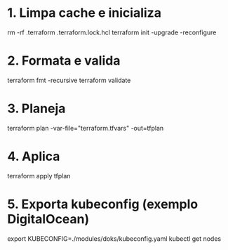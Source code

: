 # 1. Limpa cache e inicializa
rm -rf .terraform .terraform.lock.hcl
terraform init -upgrade -reconfigure

# 2. Formata e valida
terraform fmt -recursive
terraform validate

# 3. Planeja
terraform plan -var-file="terraform.tfvars" -out=tfplan

# 4. Aplica
terraform apply tfplan

# 5. Exporta kubeconfig (exemplo DigitalOcean)
export KUBECONFIG=./modules/doks/kubeconfig.yaml
kubectl get nodes
